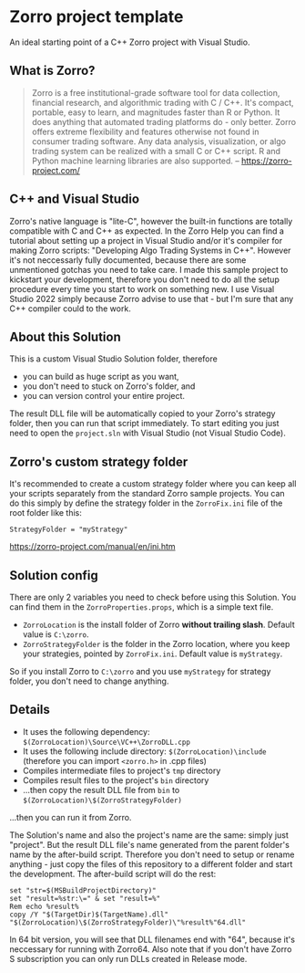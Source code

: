 
# Zorro project template
An ideal starting point of a C++ Zorro project with Visual Studio.<br />

## What is Zorro?
>Zorro is a free institutional-grade software tool for data collection, financial research, and algorithmic trading with C / C++.  It's compact, portable, easy to learn, and magnitudes faster than R or Python. It does anything that automated trading platforms do - only better. Zorro offers extreme flexibility and features otherwise not found in consumer trading software. Any data analysis, visualization, or algo trading system can be realized with a small C or C++ script. R and Python machine learning libraries are also supported. _–_ <https://zorro-project.com/>

## C++ and Visual Studio
Zorro's native language is "lite-C", however the built-in functions are totally compatible with C and C++ as expected. In the Zorro Help you can find a tutorial about setting up a project in Visual Studio and/or it's compiler for making Zorro scripts: "Developing Algo Trading Systems in C++". However it's not neccessarly fully documented, because there are some unmentioned gotchas you need to take care. I made this sample project to kickstart your development, therefore you don't need to do all the setup procedure every time you start to work on something new. I use Visual Studio 2022 simply because Zorro advise to use that - but I'm sure that any C++ compiler could to the work.

## About this Solution

This is a custom Visual Studio Solution folder, therefore

* you can build as huge script as you want,
* you don't need to stuck on Zorro's folder, and
* you can version control your entire project.

The result DLL file will be automatically copied to your Zorro's strategy folder, then you can run that script immediately. To start editing you just need to open the `project.sln` with Visual Studio (not Visual Studio Code).

## Zorro's custom strategy folder

It's recommended to create a custom strategy folder where you can keep all your scripts separately from the standard Zorro sample projects. You can do this simply by define the strategy folder in the `ZorroFix.ini` file of the root folder like this:
```
StrategyFolder = "myStrategy"
```
<https://zorro-project.com/manual/en/ini.htm>

## Solution config

There are only 2 variables you need to check before using this Solution. You can find them in the `ZorroProperties.props`, which is a simple text file.

* `ZorroLocation` is the install folder of Zorro **without trailing slash**. Default value is `C:\zorro`.
* `ZorroStrategyFolder` is the folder in the Zorro location, where you keep your strategies, pointed by `ZorroFix.ini`. Default value is `myStrategy`.

So if you install Zorro to `C:\zorro` and you use `myStrategy` for strategy folder, you don't need to change anything.

## Details

* It uses the following dependency: `$(ZorroLocation)\Source\VC++\ZorroDLL.cpp`
* It uses the following include directory: `$(ZorroLocation)\include` (therefore you can import `<zorro.h>` in .cpp files)
* Compiles intermediate files to project's `tmp` directory
* Compiles result files to the project's `bin` directory
* ...then copy the result DLL file from `bin` to `$(ZorroLocation)\$(ZorroStrategyFolder)`

...then you can run it from Zorro.

The Solution's name and also the project's name are the same: simply just "project". But the result DLL file's name generated from the parent folder's name by the after-build script. Therefore you don't need to setup or rename anything - just copy the files of this repository to a different folder and start the development. The after-build script will do the rest:
```
set "str=$(MSBuildProjectDirectory)"
set "result=%str:\=" & set "result=%"
Rem echo %result%
copy /Y "$(TargetDir)$(TargetName).dll" "$(ZorroLocation)\$(ZorroStrategyFolder)\"%result%"64.dll"
```
In 64 bit version, you will see that DLL filenames end with "64", because it's neccessary for running with Zorro64. Also note that if you don't have Zorro S subscription you can only run DLLs created in Release mode.